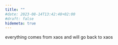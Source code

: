 ```yaml
---
title: ""
#date: 2023-08-14T13:42:48+02:00
#draft: false
hidemeta: true
---
```


everything comes from xaos and will go back to xaos